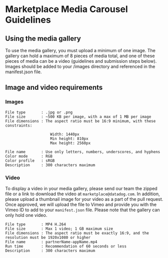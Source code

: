 # Marketplace Media Carousel Guidelines

## Using the media gallery

To use the media gallery, you must upload a minimum of one image. The gallery
can hold a maximum of 8 pieces of media total, and one of these pieces of media
can be a video (guidelines and submission steps below). Images should be
added to your /images directory and referenced in the manifest.json file.


## Image and video requirements

### Images

```
File type       : .jpg or .png
File size       : ~500 KB per image, with a max of 1 MB per image
File dimensions : The aspect ratio must be 16:9 minimum, with these constraints:

                    Width: 1440px
                    Min height: 810px
                    Max height: 2560px

File name       : Use only letters, numbers, underscores, and hyphens
Color mode      : RGB
Color profile   : sRGB
Description     : 300 characters maximum
```

### Video

To display a video in your media gallery, please send our team the zipped file
or a link to download the video at `marketplace@datadog.com`. In addition,
please upload a thumbnail image for your video as a part of the pull request.
Once approved, we will upload the file to Vimeo and provide you with the
Vimeo ID to add to your `manifest.json` file.  Please note that the gallery can
only hold one video.

```
File type       : MP4 H.264
File size       : Max 1 video; 1 GB maximum size
File dimensions : The aspect ratio must be exactly 16:9, and the resolution must be 1920x1080 or higher
File name       : partnerName-appName.mp4
Run time        : Recommendation of 60 seconds or less
Description     : 300 characters maximum
```
